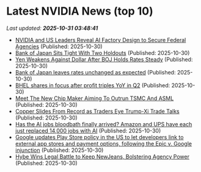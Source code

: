 # Latest NVIDIA News (top 10)
_Last updated: **2025-10-31 03:48:41**_

- [NVIDIA and US Leaders Reveal AI Factory Design to Secure Federal Agencies](https://www.uxpin.com/studio/blog/nvidia-us-leaders-ai-factory-design-federal-agencies/) (Published: 2025-10-30)
- [Bank of Japan Sits Tight With Two Holdouts](https://biztoc.com/x/d6c7d59719a20539) (Published: 2025-10-30)
- [Yen Weakens Against Dollar After BOJ Holds Rates Steady](https://biztoc.com/x/3b1c8d712fce134e) (Published: 2025-10-30)
- [Bank of Japan leaves rates unchanged as expected](https://biztoc.com/x/d7195333ffc938e0) (Published: 2025-10-30)
- [BHEL shares in focus after profit triples YoY in Q2](https://economictimes.indiatimes.com/markets/stocks/news/bhel-shares-in-focus-after-profit-triples-yoy-in-q2/articleshow/124931816.cms) (Published: 2025-10-30)
- [Meet The New Chip Maker Aiming To Outrun TSMC And ASML](https://finance.yahoo.com/news/meet-chip-maker-aiming-outrun-033137399.html) (Published: 2025-10-30)
- [Copper Slides From Record as Traders Eye Trump-Xi Trade Talks](https://biztoc.com/x/c5205b547f3b5b24) (Published: 2025-10-30)
- [Has the AI jobs bloodbath finally arrived? Amazon and UPS have each just replaced 14,000 jobs with AI](https://freerepublic.com/focus/f-news/4349542/posts) (Published: 2025-10-30)
- [Google updates Play Store policy in the US to let developers link to external app stores and payment options, following the Epic v. Google injunction](https://biztoc.com/x/396ce0eed517cbfc) (Published: 2025-10-30)
- [Hybe Wins Legal Battle to Keep NewJeans, Bolstering Agency Power](https://biztoc.com/x/e95f5bede43e27b8) (Published: 2025-10-30)

